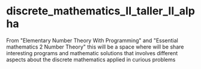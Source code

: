 # discrete_mathematics_II_taller_II_alpha
From "Elementary Number Theory With Programming" and "Essential mathematics 2  Number Theory" this will be a space where will be share interesting programs and mathematic solutions that involves different aspects about the discrete mathematics applied in curious problems
